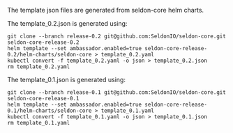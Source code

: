 The template json files are generated from seldon-core helm charts.

The template_0.2.json is generated using:

```
git clone --branch release-0.2 git@github.com:SeldonIO/seldon-core.git seldon-core-release-0.2
helm template --set ambassador.enabled=true seldon-core-release-0.2/helm-charts/seldon-core > template_0.2.yaml
kubectl convert -f template_0.2.yaml -o json > template_0.2.json
rm template_0.2.yaml
```

The template_0.1.json is generated using:

```
git clone --branch release-0.1 git@github.com:SeldonIO/seldon-core.git seldon-core-release-0.1
helm template --set ambassador.enabled=true seldon-core-release-0.1/helm-charts/seldon-core > template_0.1.yaml
kubectl convert -f template_0.1.yaml -o json > template_0.1.json
rm template_0.1.yaml
```
